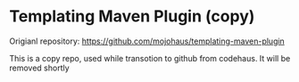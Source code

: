 Templating Maven Plugin (copy)
==============================

Origianl repository: https://github.com/mojohaus/templating-maven-plugin

This is a copy repo, used while transotion to github from codehaus. It will be removed shortly
